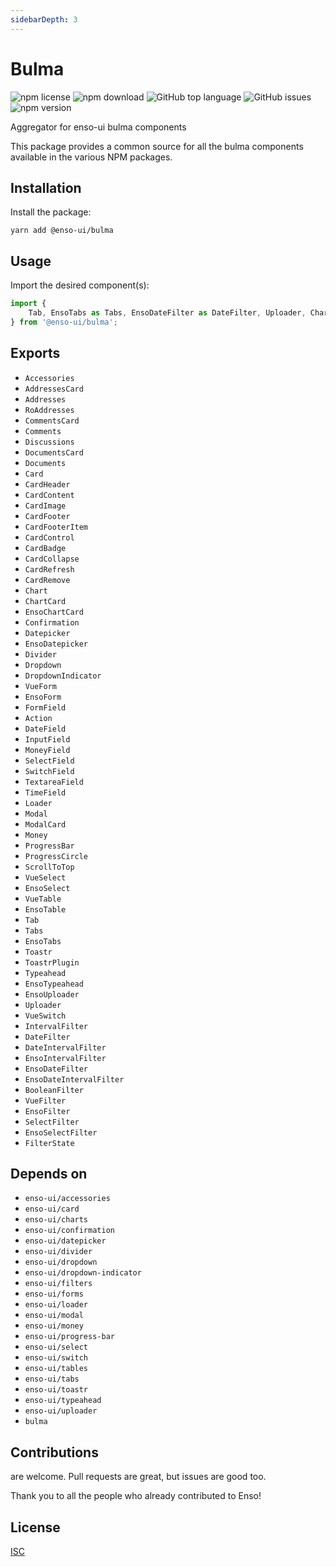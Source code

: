 ```yaml
---
sidebarDepth: 3
---
```


# Bulma

![npm license](https://img.shields.io/npm/l/@enso-ui/bulma.svg) 
![npm download](https://img.shields.io/npm/dm/@enso-ui/bulma.svg) 
![GitHub top language](https://img.shields.io/github/languages/top/enso-ui/bulma.svg) 
![GitHub issues](https://img.shields.io/github/issues/enso-ui/bulma.svg) 
![npm version](https://img.shields.io/npm/v/@enso-ui/bulma.svg) 

Aggregator for enso-ui bulma components

This package provides a common source for all the bulma components available in the various NPM packages.

## Installation

Install the package:
```
yarn add @enso-ui/bulma
```

## Usage

Import the desired component(s):
```js
import {
    Tab, EnsoTabs as Tabs, EnsoDateFilter as DateFilter, Uploader, Chart,
} from '@enso-ui/bulma';
```

## Exports

- `Accessories`
- `AddressesCard`
- `Addresses`
- `RoAddresses`
- `CommentsCard`
- `Comments`
- `Discussions`
- `DocumentsCard`
- `Documents`
- `Card`
- `CardHeader`
- `CardContent`
- `CardImage`
- `CardFooter`
- `CardFooterItem`
- `CardControl`
- `CardBadge`
- `CardCollapse`
- `CardRefresh`
- `CardRemove`
- `Chart`
- `ChartCard`
- `EnsoChartCard`
- `Confirmation`
- `Datepicker`
- `EnsoDatepicker`
- `Divider`
- `Dropdown`
- `DropdownIndicator`
- `VueForm`
- `EnsoForm`
- `FormField`
- `Action`
- `DateField`
- `InputField`
- `MoneyField`
- `SelectField`
- `SwitchField`
- `TextareaField`
- `TimeField`
- `Loader`
- `Modal`
- `ModalCard`
- `Money`
- `ProgressBar`
- `ProgressCircle`
- `ScrollToTop`
- `VueSelect`
- `EnsoSelect`
- `VueTable`
- `EnsoTable`
- `Tab`
- `Tabs`
- `EnsoTabs`
- `Toastr`
- `ToastrPlugin`
- `Typeahead`
- `EnsoTypeahead`
- `EnsoUploader`
- `Uploader`
- `VueSwitch`
- `IntervalFilter`
- `DateFilter`
- `DateIntervalFilter`
- `EnsoIntervalFilter`
- `EnsoDateFilter`
- `EnsoDateIntervalFilter`
- `BooleanFilter`
- `VueFilter`
- `EnsoFilter`
- `SelectFilter`
- `EnsoSelectFilter`
- `FilterState`

## Depends on

- `enso-ui/accessories`
- `enso-ui/card`
- `enso-ui/charts`
- `enso-ui/confirmation`
- `enso-ui/datepicker`
- `enso-ui/divider`
- `enso-ui/dropdown`
- `enso-ui/dropdown-indicator`
- `enso-ui/filters`
- `enso-ui/forms`
- `enso-ui/loader`
- `enso-ui/modal`
- `enso-ui/money`
- `enso-ui/progress-bar`
- `enso-ui/select`
- `enso-ui/switch`
- `enso-ui/tables`
- `enso-ui/tabs`
- `enso-ui/toastr`
- `enso-ui/typeahead`
- `enso-ui/uploader`
- `bulma`

## Contributions

are welcome. Pull requests are great, but issues are good too.

Thank you to all the people who already contributed to Enso!

## License

[ISC](https://opensource.org/licenses/ISC)
